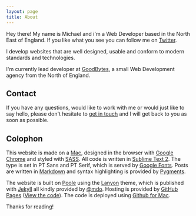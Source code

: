 ```yaml
---
layout: page
title: About
---
```


<p class="message">
  Hey there! My name is Michael and i'm a Web Developer based in the North East of England. If you like what you see you can follow me on <a href="http://www.twitter.com/iamforcer">Twitter</a>.
</p>

I develop websites that are well designed, usable and conform to modern standards and technologies.

I'm currently lead developer at [GoodBytes](http://www.goodbytes.co.uk), a small Web Development agency from the North of England.

## Contact

If you have any questions, would like to work with me or would just like to say hello, please don't hesitate to [get in touch](mailto:michael@goodbytes.co.uk) and I will get back to you as soon as possible.

## Colophon

This website is made on a [Mac](http://www.apple.com), designed in the browser with [Google Chrome](http://www.google.com/chrome) and styled with [SASS](http://sass-lang.com). All code is written in [Sublime Text 2](http://www.sublimetext.com). The type is set in PT Sans and PT Serif, which is served by [Google Fonts](http://www.google.com/webfonts). Posts are written in [Markdown](http://daringfireball.net/projects/markdown/) and syntax highlighting is provided by [Pygments](http://pygments.org).

The website is built on [Poole](https://github.com/poole) using the [Lanyon](http://lanyon.getpoole.com) theme, which is published with [Jekyll](http://jekyllrb.com) all kindly provided by [@mdo](https://twitter.com/mdo). Hosting is provided by [GitHub Pages](http://pages.github.com) ([View the code](https://github.com/GoodBytesUK/GoodBytesUK.github.io)). The code is deployed using [Github for Mac](https://mac.github.com).

Thanks for reading!
